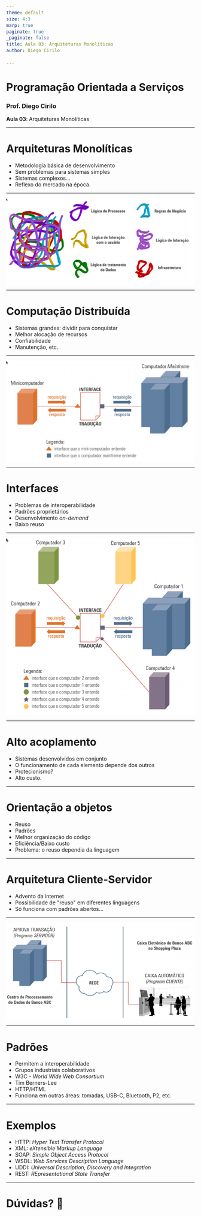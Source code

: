 ```yaml
---
theme: default
size: 4:3
marp: true
paginate: true
_paginate: false
title: Aula 03: Arquiteturas Monolíticas
author: Diego Cirilo

---
```

<style>
img {
  display: block;
  margin: 0 auto;
}
</style>

# <!-- fit --> Programação Orientada a Serviços

### Prof. Diego Cirilo

**Aula 03**: Arquiteturas Monolíticas

---

# Arquiteturas Monolíticas

- Metodologia básica de desenvolvimento
- Sem problemas para sistemas simples
- Sistemas complexos...
- Reflexo do mercado na época.

---
![bg 90%](../img/mono1.png)

---
# Computação Distribuída
- Sistemas grandes: dividir para conquistar
- Melhor alocação de recursos
- Confiabilidade
- Manutenção, etc.

---
![bg 90%](../img/distribuida1.png)

---
# Interfaces
- Problemas de interoperabilidade
- Padrões proprietários
- Desenvolvimento *on-demand*
- Baixo reuso

---
![bg 70%](../img/distribuida2.png)

---
# Alto acoplamento
- Sistemas desenvolvidos em conjunto
- O funcionamento de cada elemento depende dos outros
- Protecionismo?
- Alto custo.

---
# Orientação a objetos
- Reuso
- Padrões
- Melhor organização do código
- Eficiência/Baixo custo
- Problema: o reuso dependia da linguagem

---
# Arquitetura Cliente-Servidor
- Advento da internet
- Possibilidade de "reuso" em diferentes linguagens
- Só funciona com padrões abertos...

---
![bg 70%](../img/clienteservidor.png)

---
# Padrões
- Permitem a interoperabilidade
- Grupos industriais colaborativos
- W3C - *World Wide Web Consortium*
- Tim Berners-Lee
- HTTP/HTML
- Funciona em outras áreas: tomadas, USB-C, Bluetooth, P2, etc.

---
# Exemplos
- HTTP: *Hyper Text Transfer Protocol*
- XML: *eXtensible Markup Language*
- SOAP: *Simple Object Access Protocol*
- WSDL: *Web Services Description Language*
- UDDI: *Universal Description, Discovery and Integration*
- REST: *REpresentational State Transfer*

---
# <!--fit--> Dúvidas? 🤔


